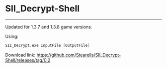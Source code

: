 # SII_Decrypt-Shell
-------------------------
Updated for 1.3.7 and 1.3.8 game versions.

Using:
```cpp
SII_Decrypt.exe InputFile [OutputFile]
```

Download link: https://github.com/Stearells/SII_Decrypt-Shell/releases/tag/0.2
